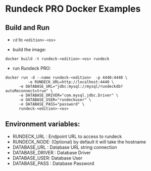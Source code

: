 # Rundeck PRO Docker Examples


## Build and Run

* `cd` to `<edition>-<os>`

* build the image: 

```
docker build -t rundeck-<edition>-<os> rundeck
```

* run Rundeck PRO: 

```
docker run -d --name rundeck-<edition>  -p 4440:4440 \
          -e RUNDECK_URL=http://localhost:4440 \
	  -e DATABASE_URL="jdbc:mysql://mysql/rundeckdb?autoReconnect=true" \
	  -e DATABASE_DRIVER="com.mysql.jdbc.Driver" \
	  -e DATABASE_USER="rundeckuser" \
	  -e DATABASE_PASS="password" \
	  rundeck-<edition>-<os>

```


## Environment variables:

* RUNDECK_URL : Endpoint URL to access to rundeck
* RUNDECK_NODE: (Optional) by default it will take the hostname
* DATABASE_URL : Database URL string connection
* DATABASE_DRIVER : Database Driver
* DATABASE_USER: Database User
* DATABASE_PASS : Database Password

